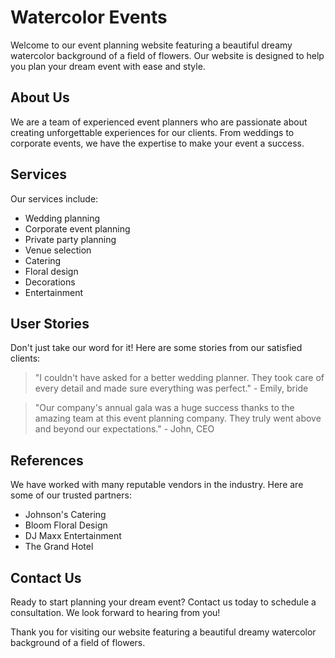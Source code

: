 <!--font:Inter-->

# Watercolor Events

Welcome to our event planning website featuring a beautiful dreamy watercolor background of a field of flowers. Our website is designed to help you plan your dream event with ease and style.

## About Us
We are a team of experienced event planners who are passionate about creating unforgettable experiences for our clients. From weddings to corporate events, we have the expertise to make your event a success.

## Services
Our services include:
- Wedding planning
- Corporate event planning
- Private party planning
- Venue selection
- Catering
- Floral design
- Decorations
- Entertainment

## User Stories
Don't just take our word for it! Here are some stories from our satisfied clients:

> "I couldn't have asked for a better wedding planner. They took care of every detail and made sure everything was perfect." - Emily, bride

> "Our company's annual gala was a huge success thanks to the amazing team at this event planning company. They truly went above and beyond our expectations." - John, CEO

## References
We have worked with many reputable vendors in the industry. Here are some of our trusted partners:
- Johnson's Catering
- Bloom Floral Design
- DJ Maxx Entertainment
- The Grand Hotel

## Contact Us
Ready to start planning your dream event? Contact us today to schedule a consultation. We look forward to hearing from you!

Thank you for visiting our website featuring a beautiful dreamy watercolor background of a field of flowers.

<!--

Write me content for website with wallpaper which alt text is:

"A dreamy watercolor painting of a field of flowers for a wedding or event planning website"

The name/title of the page should not be 1:1 copy of the alt text but rather a real content of the website which is using this wallpaper.

- Use markdown format 
- Start with heading
- Heading should be short and concise
- The content should look like a real website 
- The website should not be about the wallpaper, wallpaper is just a related background
- Heading should be contain work "wallpaper" or "background"
- Include real sections like references, contact, user stories, etc. use things relevant to the page purpose.
- Feel free to use structure like headings, bullets, numbering, blockquotes, paragraphs, horizontal lines, etc.
- You can use formatting like bold or _italic_
- You can include UTF-8 emojis
- Links should be only #hash anchors (and you can refer to the document itself)
- Do not include images


---


# Dreamy Watercolor Wallpaper for Event Planning

Welcome to our event planning website featuring a beautiful dreamy watercolor wallpaper of a field of flowers. Our website is designed to help you plan your dream event with ease and style.

## About Us
We are a team of experienced event planners who are passionate about creating unforgettable experiences for our clients. From weddings to corporate events, we have the expertise to make your event a success.

## Services
Our services include:
- Wedding planning
- Corporate event planning
- Private party planning
- Venue selection
- Catering
- Floral design
- Decorations
- Entertainment

## User Stories
Don't just take our word for it! Here are some stories from our satisfied clients:

> "I couldn't have asked for a better wedding planner. They took care of every detail and made sure everything was perfect." - Emily, bride

> "Our company's annual gala was a huge success thanks to the amazing team at this event planning company. They truly went above and beyond our expectations." - John, CEO

## References
We have worked with many reputable vendors in the industry. Here are some of our trusted partners:
- Johnson's Catering
- Bloom Floral Design
- DJ Maxx Entertainment
- The Grand Hotel

## Contact Us
Ready to start planning your dream event? Contact us today to schedule a consultation. We look forward to hearing from you!

Thank you for visiting our website featuring a beautiful dreamy watercolor wallpaper of a field of flowers.


---


Heading should not include word "wallpaper". The website should not be about the wallpaper itself, wallpaper is just a related background, rewrite whole content.


---


# Dreamy Watercolor Event Planning

Welcome to our event planning website featuring a beautiful dreamy watercolor background of a field of flowers. Our website is designed to help you plan your dream event with ease and style.

## About Us
We are a team of experienced event planners who are passionate about creating unforgettable experiences for our clients. From weddings to corporate events, we have the expertise to make your event a success.

## Services
Our services include:
- Wedding planning
- Corporate event planning
- Private party planning
- Venue selection
- Catering
- Floral design
- Decorations
- Entertainment

## User Stories
Don't just take our word for it! Here are some stories from our satisfied clients:

> "I couldn't have asked for a better wedding planner. They took care of every detail and made sure everything was perfect." - Emily, bride

> "Our company's annual gala was a huge success thanks to the amazing team at this event planning company. They truly went above and beyond our expectations." - John, CEO

## References
We have worked with many reputable vendors in the industry. Here are some of our trusted partners:
- Johnson's Catering
- Bloom Floral Design
- DJ Maxx Entertainment
- The Grand Hotel

## Contact Us
Ready to start planning your dream event? Contact us today to schedule a consultation. We look forward to hearing from you!

Thank you for visiting our website featuring a beautiful dreamy watercolor background of a field of flowers.

-->
